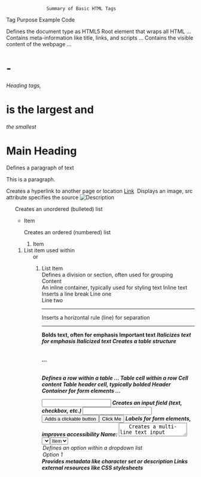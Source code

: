                    Summary of Basic HTML Tags
   
Tag                     Purpose                                        	Example Code
<!DOCTYPE>	 Defines the document type as HTML5	                        <!DOCTYPE html>
<html>	     Root element that wraps all HTML	                          <html>...</html>
<head>	     Contains meta-information like title, links, and scripts 	<head>...</head>
<title>    	 Sets the title in the browser tab	                        <title>Page Title</title>
<body>	     Contains the visible content of the webpage	               <body>...</body>
<h1> - <h6>	 Heading tags, <h1> is the largest and <h6> the smallest	   <h1>Main Heading</h1>
<p>        	 Defines a paragraph of text	                               <p>This is a paragraph.</p>
<a>        	 Creates a hyperlink to another page or location	            <a href="https://example.com">Link</a>
<img>        Displays an image, src attribute specifies the source	      <img src="image.jpg" alt="Description">
<ul>	       Creates an unordered (bulleted) list                       	<ul><li>Item</li></ul>
<ol>	       Creates an ordered (numbered) list                          	<ol><li>Item</li></ol>
<li>	       List item used within                                        <ul> or <ol>	<li>List Item</li>
<div>	       Defines a division or section, often used for grouping	      <div>Content</div>
<span>	     An inline container, typically used for styling text       	<span>Inline text</span>
<br>	       Inserts a line break	Line one                                <br>Line two
<hr>	       Inserts a horizontal rule (line) for separation	            <hr>
<strong>	   Bolds text, often for emphasis                              	<strong>Important text</strong>
<em>	       Italicizes text for emphasis                               	<em>Italicized text</em>
<table>	     Creates a table structure	                                  <table>...</table>
<tr>	       Defines a row within a table                                	<tr>...</tr>
<td>	       Table cell within a row	                                    <td>Cell content</td>
<th>	       Table header cell, typically bolded                         	<th>Header</th>
<form>     	 Container for form elements	                                <form action="/submit">...</form>
<input>	     Creates an input field (text, checkbox, etc.)	              <input type="text" name="username">
<button>	   Adds a clickable button	                                    <button>Click Me</button>
<label>	     Labels for form elements, improves accessibility	            <label for="name">Name:</label>
<textarea>	 Creates a multi-line text input	                            <textarea>Enter text</textarea>
<select>	   Creates a dropdown selection list                          	<select><option>Item</option></select>
<option>	   Defines an option within a dropdown list	                    <option>Option 1</option>
<meta>	     Provides metadata like character set or description	        <meta charset="UTF-8">
<link>	     Links external resources like CSS stylesheets              	<link rel="stylesheet" href="style.css">
<script>	   Embeds JavaScript or links to an external script            	<script src="app.js"></script>
